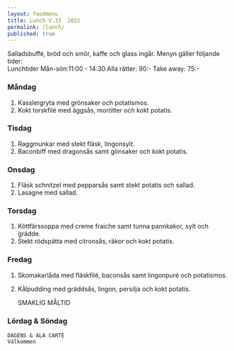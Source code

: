 ```yaml
---
layout: foodmenu
title: Lunch V.33  2022
permalink: /lunch/
published: true
---
```

Salladsbuffé, bröd och smör, kaffe och glass ingår.
Menyn gäller följande tider:  
Lunchtider  Mån-sön:11:00 - 14:30
Alla rätter: 90:- Take away: 75:-
                                
### Måndag
1. Kasslergryta med grönsaker och potatismos.
2. Kokt torskfilé med äggsås, morötter och kokt potatis.

### Tisdag
1. Raggmunkar med stekt fläsk, lingonsylt.
2. Baconbiff med dragonsås samt gönsaker och kokt potatis.

### Onsdag
1. Fläsk schnitzel med pepparsås samt stekt potatis och sallad.
2. Lasagne med sallad.

### Torsdag
1. Köttfärssoppa med creme fraiche samt tunna pannkakor, sylt och grädde. 
2. Stekt rödspätta med citronsås, räkor och kokt potatis.

### Fredag  
1. Skomakarlåda med fläskfilé, baconsås samt lingonpuré och potatismos.
2. Kålpudding med gräddsås, lingon, persilja och kokt potatis.

   SMAKLIG MÅLTID
  
  ### Lördag & Söndag 
    DAGENS & ALA CARTÈ
    Välkommen
    
       
    

   
    
   
     
